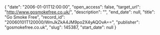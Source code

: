 {
  "date": "2006-01-01T12:00:00", 
  "open_access": false, 
  "target_url": "http://www.gosmokefree.co.uk/", 
  "description": "", 
  "end_date": null, 
  "title": "Go Smoke Free", 
  "record_id": "20060101T120000/WmJkZkA4JM9po2X4yAQOvA==", 
  "publisher": "gosmokefree.co.uk", 
  "slug": 145387, 
  "start_date": null
}

